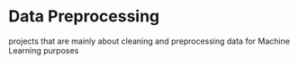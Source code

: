 # Data Preprocessing
projects that are mainly about cleaning and preprocessing data for Machine Learning purposes
